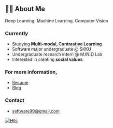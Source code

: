 ## 🙋‍♀️ About Me
Deep Learning, Machine Learning, Computer Vision

### Currently
- Studying **Multi-modal, Contrastive Learning**
- Software major undergraduate @ SKKU
- Undergraduate research intern @ M.IN.D Lab
- Interested in creating **social values**


### For more information,
- <a href="https://say-young.notion.site/Resume-2022-05-ver-8422de76a258482f8af0a20e7aa1134d">Resume</a>
- <a href="https://velog.io/@dd9s2">Blog</a>


### Contact
- seftware99@gmail.com



[![Hits](https://hits.seeyoufarm.com/api/count/incr/badge.svg?url=https%3A%2F%2Fgithub.com%2FSeyoung9304&count_bg=%23003366&title_bg=%23555555&icon=&icon_color=%23003366&title=hits&edge_flat=false)](https://hits.seeyoufarm.com)
